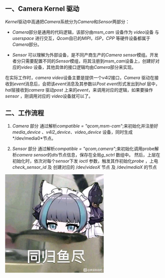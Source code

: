## 一、Camera Kernel 驱动

*Kernel*驱动中高通把*Camera*系统分为*Camera*和*Sensor*两部分：

+ *Camera*部分是通用的代码逻辑，该部分由*msm_cam* 设备作为 *video*设备 与 *userspace* 进行交互，*Qcom*自已的*MIPI*，*ISP*，*CPP* 等硬件设备都属于*Camera*部分。

+ *Sensor* 可以理解为外部设备，是不同产商生产的*Camera sensor*模组。开发者分只需要配置不同的*Sensor*模组，将其注册到*msm_cam*设备上，创建好对应的*video* 设备，其他具体的接口逻辑均由*Camera*部分来实现。


在实际工作时，*camera video*设备主要是提供一个*v4l2*接口，*Camera* 驱动在接收到*event*消息后，会把该*event*消息及其参数以*Post* *event*形式发出到*hal* 层中，*hal*层接收到*camera* 驱动*post* 上来的*event*，来调用对应的逻辑，如果要操作*sensor* ，刚调用对应的 *video*设备就可以了。

## 二、工作流程

1. *Camera* 部分
   通过解析*compatible = "qcom,msm-cam"*;来初始化并注册好*media_device* 、*v4l2_device*、*video_device* 设备，同时生成*/dev/media0*节点。

2. *Sensor* 部分
   通过解析*compatible = "qcom,camera"*;来初始化调用probe解析*camera sensor*的*dts*节点信息，保存在全局*g_sctrl* 数组中。
   然后，上层在初始化时，依次对每个*sensor*下发 *ioctl* 参数，触发其作初始化*probe* ，上电*check_sensor_id* 及 创建对应的 /dev/*videoX* 节点 及 /dev/*mediaX* 的节点

 <img src="image/IMG_5003(20220815-103143).JPG" alt="IMG_5003(20220815-103143)" style="zoom: 50%;" />